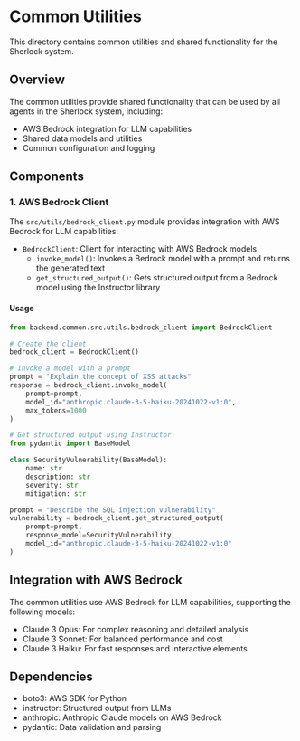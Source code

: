 # Common Utilities

This directory contains common utilities and shared functionality for the Sherlock system.

## Overview

The common utilities provide shared functionality that can be used by all agents in the Sherlock system, including:
- AWS Bedrock integration for LLM capabilities
- Shared data models and utilities
- Common configuration and logging

## Components

### 1. AWS Bedrock Client

The `src/utils/bedrock_client.py` module provides integration with AWS Bedrock for LLM capabilities:

- `BedrockClient`: Client for interacting with AWS Bedrock models
  - `invoke_model()`: Invokes a Bedrock model with a prompt and returns the generated text
  - `get_structured_output()`: Gets structured output from a Bedrock model using the Instructor library

#### Usage

```python
from backend.common.src.utils.bedrock_client import BedrockClient

# Create the client
bedrock_client = BedrockClient()

# Invoke a model with a prompt
prompt = "Explain the concept of XSS attacks"
response = bedrock_client.invoke_model(
    prompt=prompt,
    model_id="anthropic.claude-3-5-haiku-20241022-v1:0",
    max_tokens=1000
)

# Get structured output using Instructor
from pydantic import BaseModel

class SecurityVulnerability(BaseModel):
    name: str
    description: str
    severity: str
    mitigation: str

prompt = "Describe the SQL injection vulnerability"
vulnerability = bedrock_client.get_structured_output(
    prompt=prompt,
    response_model=SecurityVulnerability,
    model_id="anthropic.claude-3-5-haiku-20241022-v1:0"
)
```

## Integration with AWS Bedrock

The common utilities use AWS Bedrock for LLM capabilities, supporting the following models:
- Claude 3 Opus: For complex reasoning and detailed analysis
- Claude 3 Sonnet: For balanced performance and cost
- Claude 3 Haiku: For fast responses and interactive elements

## Dependencies

- boto3: AWS SDK for Python
- instructor: Structured output from LLMs
- anthropic: Anthropic Claude models on AWS Bedrock
- pydantic: Data validation and parsing